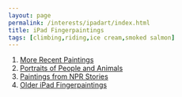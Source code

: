 ```yaml
---
layout: page
permalink: /interests/ipadart/index.html
title: iPad Fingerpaintings
tags: [climbing,riding,ice cream,smoked salmon]
---
```


1. [More Recent Paintings](../full-ipadart)
2. [Portraits of People and Animals](../portraits-ipadart)
3. [Paintings from NPR Stories](../story-ipadart)
4. [Older iPad Fingerpaintings](../older-ipadart)
